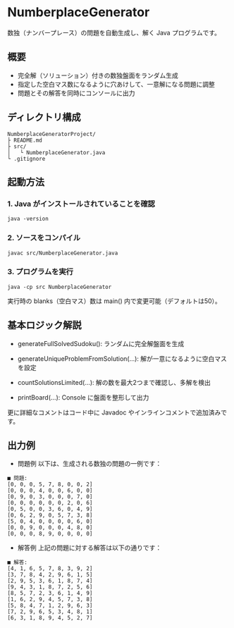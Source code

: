 # NumberplaceGenerator

数独（ナンバープレース）の問題を自動生成し、解く Java プログラムです。

## 概要
- 完全解（ソリューション）付きの数独盤面をランダム生成  
- 指定した空白マス数になるように穴あけして、一意解になる問題に調整  
- 問題とその解答を同時にコンソールに出力  

## ディレクトリ構成

```
NumberplaceGeneratorProject/
├ README.md
├ src/
│   └ NumberplaceGenerator.java
└ .gitignore
```

## 起動方法

### 1. Java がインストールされていることを確認  
```
java -version
```

### 2. ソースをコンパイル
```
javac src/NumberplaceGenerator.java
```

### 3. プログラムを実行
```
java -cp src NumberplaceGenerator
```
実行時の blanks（空白マス）数は main() 内で変更可能（デフォルトは50）。


## 基本ロジック解説
- generateFullSolvedSudoku(): ランダムに完全解盤面を生成

- generateUniqueProblemFromSolution(...): 解が一意になるように空白マスを設定

- countSolutionsLimited(...): 解の数を最大2つまで確認し、多解を検出

- printBoard(...): Console に盤面を整形して出力

更に詳細なコメントはコード中に Javadoc やインラインコメントで追加済みです。

## 出力例

- 問題例
以下は、生成される数独の問題の一例です：

```
■ 問題:
[0, 0, 0, 5, 7, 8, 0, 0, 2]
[0, 0, 0, 4, 0, 0, 6, 0, 0]
[0, 9, 0, 3, 0, 0, 0, 7, 0]
[0, 0, 0, 0, 0, 0, 2, 0, 6]
[0, 5, 0, 0, 3, 6, 0, 4, 9]
[0, 6, 2, 9, 0, 5, 7, 3, 8]
[5, 0, 4, 0, 0, 0, 0, 6, 0]
[0, 0, 9, 0, 0, 0, 4, 8, 0]
[0, 0, 0, 8, 9, 0, 0, 0, 0]
```

- 解答例
上記の問題に対する解答は以下の通りです：

```
■ 解答:
[4, 1, 6, 5, 7, 8, 3, 9, 2]
[3, 7, 8, 4, 2, 9, 6, 1, 5]
[2, 9, 5, 3, 6, 1, 8, 7, 4]
[9, 4, 3, 1, 8, 7, 2, 5, 6]
[8, 5, 7, 2, 3, 6, 1, 4, 9]
[1, 6, 2, 9, 4, 5, 7, 3, 8]
[5, 8, 4, 7, 1, 2, 9, 6, 3]
[7, 2, 9, 6, 5, 3, 4, 8, 1]
[6, 3, 1, 8, 9, 4, 5, 2, 7]
```
